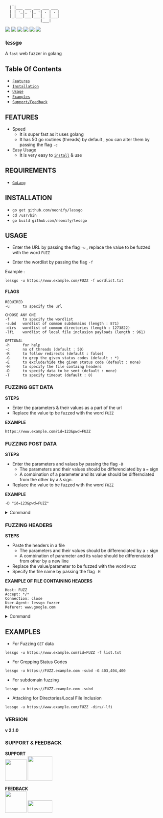        _
      | |___ ___ ___ ___ ___
      | | -_|_ -|_ -| . | . |
      |_|___|___|___|_  |___|
                    |___|

<img src="https://img.shields.io/badge/build-passing-green">   <img src="https://img.shields.io/badge/made with-go-orange">
<img src="https://img.shields.io/badge/go-v1.15-blue?logo=go"> 
<img src="https://img.shields.io/badge/author-neonify-blue">      <img src="https://img.shields.io/badge/credits-nego-yellow">
<img src="https://img.shields.io/badge/license-GPL v3.0-green">

### 𝕝𝕖𝕤𝕤𝕘𝕠
A `fast` web fuzzer in golang
## Table Of Contents
* <a href="#FEATURES">`Features`</a> 
* <a href="#INSTALLATION">`Installation`</a>
* <a href="#USAGE">`Usage`</a>
* <a href="#EXAMPLES">`Examples`</a>
* <a href="#SUPPORT & FEEDBACK">`Support/Feedback`</a>

## FEATURES
* Speed
   * It is super fast as it uses golang
   * It has 50 go routines (threads) by default , you can alter them by passing
the flag `-c`
* Easy Usage
   * It is very easy to <a href="#INSTALLATION">`install`</a> & use

## REQUIREMENTS
* <a href="https://golang.org">`GoLang`</a>

## INSTALLATION
* `go get github.com/neonify/lessgo`
* `cd /usr/bin`
* `go build github.com/neonify/lessgo`


## USAGE 

* Enter the URL by passing the flag `-u` , replace the value to be fuzzed with the word `FUZZ`

* Enter the wordlist by passing the flag `-f`

Example : 
```
lessgo -u https://www.example.com/FUZZ -f wordlist.txt
```

#### FLAGS
```
REQUIRED
-u      to specify the url 

CHOOSE ANY ONE 
-f      to specify the wordlist
-subd   wordlist of common subdomains (length : 871)
-dirs   wordlist of common directories (length : 1273822)
-lfi    wordlist of local file inclusion payloads (length : 961)

OPTIONAL 
-h      for help
-c      no of threads (default : 50)
-R      to follow redirects (default : false)
-G      to grep the given status codes (default : *)
-E      to exclude/hide the given status code (default : none)
-H      to specify the file containg headers
-D      to specify data to be sent (default : none)
-T      to specify timeout (default : 0)
```
### FUZZING GET DATA
__STEPS__
* Enter the parameters & their values as a part of the url
* Replace the value tp be fuzzed with the word `FUZZ`

__EXAMPLE__ 
```
https://www.example.com?id=123&pwd=FUZZ
```

### FUZZING POST DATA 
__STEPS__
* Enter the parameters and values by passing the flag `-D`
    * The parameters and their values should be differenciated by a `=` sign
    * A combination of a parameter and its value should be differnciated
from the other by a `&` sign.
* Replace the value to be fuzzed with the word `FUZZ`

__EXAMPLE__ 
``` 
-D "id=123&pwd=FUZZ"
 ```
<details>
<summary>Command</summary>
<br>
<pre>
lessgo -u https://www.example.com -D "uid=1001&pwd=FUZZ" -f list.txt
</pre>
</details>


### FUZZING HEADERS
__STEPS__
* Paste the headers in a file 
   * The parameters and their values should be differenciated by a `:` sign
   * A combination of parameter and its value should be differenciated from other by a new line
* Replace the value/parameter to be fuzzed with the word `FUZZ`
* Specify the file name by passing the flag `-H`

__EXAMPLE OF FILE CONTAINING HEADERS__
```
Host: FUZZ
Accept: */*
Connection: close
User-Agent: lessgo fuzzer
Referer: www.google.com
```
<details>
<summary>Command</summary>
<br>
<pre>
lessgo -u https://www.example.com -H file_containing_headers.txt
</pre>
</details>

## EXAMPLES

* For Fuzzing `GET` data
```
lessgo -u https://www.example.com?id=FUZZ -f list.txt
```


* For Grepping Status Codes
``` 
lessgo -u https://FUZZ.example.com -subd -G 403,404,400
```

* For subdomain fuzzing
``` 
lessgo -u https://FUZZ.example.com -subd
```

* Attacking for Directories/Local File Inclusion
```
lessgo -u https://www.example.com/FUZZ -dirs/-lfi
```


### VERSION
<strong>v 2.1.0</strong>

### SUPPORT & FEEDBACK

__SUPPORT__ \
<a href="https://mobile.twitter.com/neonify4"><img src="https://encrypted-tbn0.gstatic.com/images?q=tbn:ANd9GcQE5lwX-Jw06voMwUSqXccNMHPQkWMTx4Odvg&usqp=CAU" width="70px"></a>
<a href="https://reddit.com/user/n3onify"><img src="https://encrypted-tbn0.gstatic.com/images?q=tbn:ANd9GcRSbvqesjWPhKrOOHcJABPo2-7uvM4iapo3Gw&usqp=CAU" width="80px"></a>
 
__FEEDBACK__ \
<a href="mailto:lessgofuzzer@gmail.com"><img src="https://encrypted-tbn0.gstatic.com/images?q=tbn:ANd9GcTLx3fjKDNLRpmJS8MpPLMleNNALBrgoE2VTA&usqp=CAU" width="70px"></a>
<a href="https://github.com/neonify/lessgo/issues"><img src="https://encrypted-tbn0.gstatic.com/images?q=tbn:ANd9GcRhgYgVFsExjMYtlmONymM58gcWsRGKlgb7FQ&usqp=CAU" width="80px" height="40px"></a>
